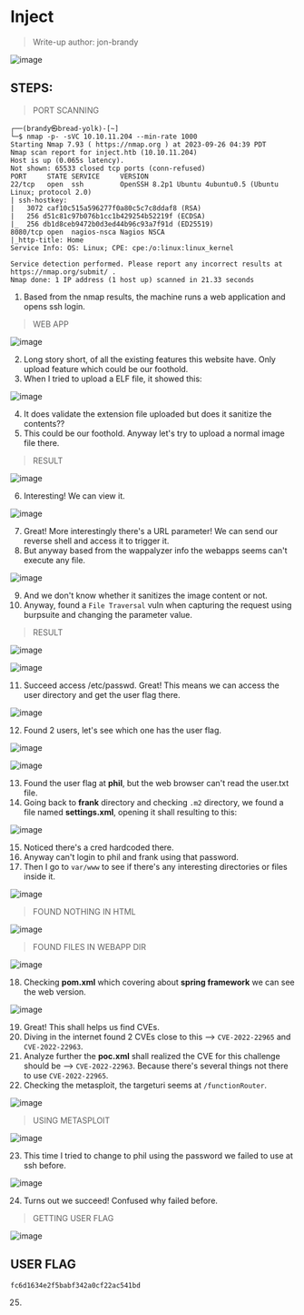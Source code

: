 # Inject
> Write-up author: jon-brandy

![image](https://github.com/jon-brandy/hackthebox/assets/70703371/badbc336-8df3-4625-b604-12ca012c8b9a)


## STEPS:
> PORT SCANNING

```
┌──(brandy㉿bread-yolk)-[~]
└─$ nmap -p- -sVC 10.10.11.204 --min-rate 1000
Starting Nmap 7.93 ( https://nmap.org ) at 2023-09-26 04:39 PDT
Nmap scan report for inject.htb (10.10.11.204)
Host is up (0.065s latency).
Not shown: 65533 closed tcp ports (conn-refused)
PORT     STATE SERVICE     VERSION
22/tcp   open  ssh         OpenSSH 8.2p1 Ubuntu 4ubuntu0.5 (Ubuntu Linux; protocol 2.0)
| ssh-hostkey: 
|   3072 caf10c515a596277f0a80c5c7c8ddaf8 (RSA)
|   256 d51c81c97b076b1cc1b429254b52219f (ECDSA)
|_  256 db1d8ceb9472b0d3ed44b96c93a7f91d (ED25519)
8080/tcp open  nagios-nsca Nagios NSCA
|_http-title: Home
Service Info: OS: Linux; CPE: cpe:/o:linux:linux_kernel

Service detection performed. Please report any incorrect results at https://nmap.org/submit/ .
Nmap done: 1 IP address (1 host up) scanned in 21.33 seconds
```

1. Based from the nmap results, the machine runs a web application and opens ssh login.

> WEB APP

![image](https://github.com/jon-brandy/hackthebox/assets/70703371/18855496-990c-492c-825c-109b1ea4644b)


2. Long story short, of all the existing features this website have. Only upload feature which could be our foothold.
3. When I tried to upload a ELF file, it showed this:

![image](https://github.com/jon-brandy/hackthebox/assets/70703371/112575ec-8f40-4b71-83e6-171fe53fc405)


4. It does validate the extension file uploaded but does it sanitize the contents??
5. This could be our foothold. Anyway let's try to upload a normal image file there.

> RESULT

![image](https://github.com/jon-brandy/hackthebox/assets/70703371/e72d5d5c-6d6a-491b-ba12-8eecd27ada69)


6. Interesting! We can view it.

![image](https://github.com/jon-brandy/hackthebox/assets/70703371/7fc88b50-5f42-4114-be89-e9d0fdc0f1a5)


7. Great! More interestingly there's a URL parameter! We can send our reverse shell and access it to trigger it.
8. But anyway based from the wappalyzer info the webapps seems can't execute any file.

![image](https://github.com/jon-brandy/hackthebox/assets/70703371/4b21490e-e7c2-4012-ab4c-b23895dd0424)


9. And we don't know whether it sanitizes the image content or not.
10. Anyway, found a `File Traversal` vuln when capturing the request using burpsuite and changing the parameter value.

> RESULT

![image](https://github.com/jon-brandy/hackthebox/assets/70703371/833033a0-4f0e-4a11-b02c-dff45dbf7f74)


![image](https://github.com/jon-brandy/hackthebox/assets/70703371/42acb84c-42b9-412f-8f93-5748e4ac10e4)


11. Succeed access /etc/passwd. Great! This means we can access the user directory and get the user flag there.

![image](https://github.com/jon-brandy/hackthebox/assets/70703371/5c71ee41-1931-4839-a588-fe3707403df0)


12. Found 2 users, let's see which one has the user flag.

![image](https://github.com/jon-brandy/hackthebox/assets/70703371/cb963b88-6bc2-42e9-a250-82b6ba08faf5)


![image](https://github.com/jon-brandy/hackthebox/assets/70703371/c1458e84-d17f-4342-afd7-c5cfe45a0b33)


13. Found the user flag at **phil**, but the web browser can't read the user.txt file.
14. Going back to **frank** directory and checking `.m2` directory, we found a file named **settings.xml**, opening it shall resulting to this:

![image](https://github.com/jon-brandy/hackthebox/assets/70703371/588b0f85-3f14-41f3-b288-717d744655fa)


15. Noticed there's a cred hardcoded there.
16. Anyway can't login to phil and frank using that password.
17. Then I go to `var/www` to see if there's any interesting directories or files inside it.

![image](https://github.com/jon-brandy/hackthebox/assets/70703371/5a935911-b8be-4a54-9f12-6f3e8d15c0a5)


> FOUND NOTHING IN HTML

![image](https://github.com/jon-brandy/hackthebox/assets/70703371/967fae62-dd94-4785-b9db-4437abb39498)


> FOUND FILES IN WEBAPP DIR

![image](https://github.com/jon-brandy/hackthebox/assets/70703371/a1ca30cd-44bb-49b8-9364-3c6ca1d819ef)


18. Checking **pom.xml** which covering about **spring framework** we can see the web version.

![image](https://github.com/jon-brandy/hackthebox/assets/70703371/40f83c6b-64c9-48b3-a67c-f55a950fb587)


19. Great! This shall helps us find CVEs.
20. Diving in the internet found 2 CVEs close to this --> `CVE-2022-22965` and `CVE-2022-22963`.
21. Analyze further the **poc.xml** shall realized the CVE for this challenge should be --> `CVE-2022-22963`. Because there's several things not there to use `CVE-2022-22965`.
22. Checking the metasploit, the targeturi seems at `/functionRouter`.

![image](https://github.com/jon-brandy/hackthebox/assets/70703371/ecb48e81-8ecf-4212-8aa3-3e53c74e9db6)


> USING METASPLOIT

![image](https://github.com/jon-brandy/hackthebox/assets/70703371/00deb14f-45c8-41a5-ac95-661cd0dbf4d5)


23. This time I tried to change to phil using the password we failed to use at ssh before.

![image](https://github.com/jon-brandy/hackthebox/assets/70703371/78af3178-61ea-43a8-8703-77c6db813b3c)


24. Turns out we succeed! Confused why failed before.

> GETTING USER FLAG

![image](https://github.com/jon-brandy/hackthebox/assets/70703371/8b7c7463-3f0a-44cf-ad9d-27560363150a)


## USER FLAG

```
fc6d1634e2f5babf342a0cf22ac541bd
```

25. 
